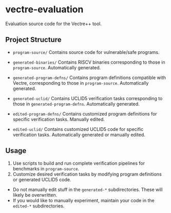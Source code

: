 # vectre-evaluation
Evaluation source code for the Vectre++ tool.

## Project Structure
- `program-source/` Contains source code for vulnerable/safe programs.

- `generated-binaries/` Contains RISCV binaries corresponding to those in `program-source`. Automatically generated.

- `generated-program-defns/` Contains program definitions compatible with Vectre, corresponding to those in `program-source`. Automatically generated.

- `generated-uclid/` Contains UCLID5 verification tasks corresponding to those in `generated-program-defns`. Automatically generated.

- `edited-program-defns/` Contains customized program definitions for specific verification tasks. Manually edited.

- `edited-uclid/` Contains customized UCLID5 code for specific verification tasks. Automatically generated or manually edited.

## Usage
1. Use scripts to build and run complete verification pipelines for benchmarks in `program-source`.
2. Customize desired verification tasks by modifying program definitions or generated UCLID5 code.

- Do not manually edit stuff in the `generated-*` subdirectories. These will likely be overwritten.
- If you would like to manually experiment, maintain your code in the `edited-*` subdirectories.

